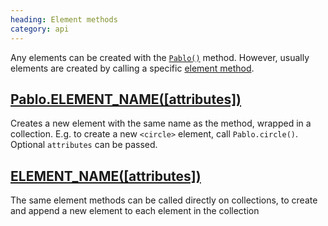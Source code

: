 ```yaml
--- 
heading: Element methods
category: api
---
```


Any elements can be created with the [`Pablo()`](/api/pablo/) method. However, usually elements are created by calling a specific [element method](/api/elements/).


## [Pablo.ELEMENT_NAME(\[attributes\])](/api/elements/)

Creates a new element with the same name as the method, wrapped in a collection. E.g. to create a new `<circle>` element, call `Pablo.circle()`. Optional `attributes` can be passed.


## [ELEMENT_NAME(\[attributes\])](/api/elements/#elements-02)

The same element methods can be called directly on collections, to create and append a new element to each element in the collection
